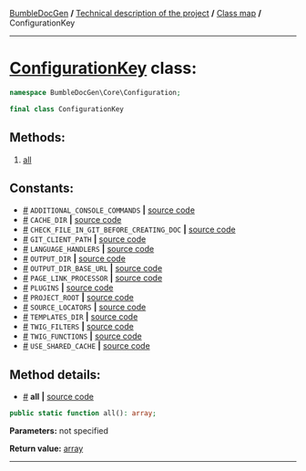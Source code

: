<!-- {% raw %} -->
<embed> <a href="/docs/README.md">BumbleDocGen</a> <b>/</b> <a href="/docs/tech/readme.md">Technical description of the project</a> <b>/</b> <a href="/docs/tech/map.md">Class map</a> <b>/</b> ConfigurationKey<hr> </embed>

<h1>
    <a href="https://github.com/bumble-tech/bumble-doc-gen/blob/master/src/Core/Configuration/ConfigurationKey.php#L7">ConfigurationKey</a> class:
</h1>





```php
namespace BumbleDocGen\Core\Configuration;

final class ConfigurationKey
```









<h2>Methods:</h2>

<ol>
<li>
    <a href="#mall">all</a>
    </li>
</ol>


<h2>Constants:</h2>
<ul>
            <li><a name="qadditional-console-commands"
               href="#qadditional-console-commands">#</a>
            <code>ADDITIONAL_CONSOLE_COMMANDS</code>                   <b>|</b> <a href="/src/Core/Configuration/ConfigurationKey.php#L23">source
                    code</a> </li>
            <li><a name="qcache-dir"
               href="#qcache-dir">#</a>
            <code>CACHE_DIR</code>                   <b>|</b> <a href="/src/Core/Configuration/ConfigurationKey.php#L13">source
                    code</a> </li>
            <li><a name="qcheck-file-in-git-before-creating-doc"
               href="#qcheck-file-in-git-before-creating-doc">#</a>
            <code>CHECK_FILE_IN_GIT_BEFORE_CREATING_DOC</code>                   <b>|</b> <a href="/src/Core/Configuration/ConfigurationKey.php#L17">source
                    code</a> </li>
            <li><a name="qgit-client-path"
               href="#qgit-client-path">#</a>
            <code>GIT_CLIENT_PATH</code>                   <b>|</b> <a href="/src/Core/Configuration/ConfigurationKey.php#L15">source
                    code</a> </li>
            <li><a name="qlanguage-handlers"
               href="#qlanguage-handlers">#</a>
            <code>LANGUAGE_HANDLERS</code>                   <b>|</b> <a href="/src/Core/Configuration/ConfigurationKey.php#L19">source
                    code</a> </li>
            <li><a name="qoutput-dir"
               href="#qoutput-dir">#</a>
            <code>OUTPUT_DIR</code>                   <b>|</b> <a href="/src/Core/Configuration/ConfigurationKey.php#L11">source
                    code</a> </li>
            <li><a name="qoutput-dir-base-url"
               href="#qoutput-dir-base-url">#</a>
            <code>OUTPUT_DIR_BASE_URL</code>                   <b>|</b> <a href="/src/Core/Configuration/ConfigurationKey.php#L12">source
                    code</a> </li>
            <li><a name="qpage-link-processor"
               href="#qpage-link-processor">#</a>
            <code>PAGE_LINK_PROCESSOR</code>                   <b>|</b> <a href="/src/Core/Configuration/ConfigurationKey.php#L14">source
                    code</a> </li>
            <li><a name="qplugins"
               href="#qplugins">#</a>
            <code>PLUGINS</code>                   <b>|</b> <a href="/src/Core/Configuration/ConfigurationKey.php#L20">source
                    code</a> </li>
            <li><a name="qproject-root"
               href="#qproject-root">#</a>
            <code>PROJECT_ROOT</code>                   <b>|</b> <a href="/src/Core/Configuration/ConfigurationKey.php#L9">source
                    code</a> </li>
            <li><a name="qsource-locators"
               href="#qsource-locators">#</a>
            <code>SOURCE_LOCATORS</code>                   <b>|</b> <a href="/src/Core/Configuration/ConfigurationKey.php#L18">source
                    code</a> </li>
            <li><a name="qtemplates-dir"
               href="#qtemplates-dir">#</a>
            <code>TEMPLATES_DIR</code>                   <b>|</b> <a href="/src/Core/Configuration/ConfigurationKey.php#L10">source
                    code</a> </li>
            <li><a name="qtwig-filters"
               href="#qtwig-filters">#</a>
            <code>TWIG_FILTERS</code>                   <b>|</b> <a href="/src/Core/Configuration/ConfigurationKey.php#L22">source
                    code</a> </li>
            <li><a name="qtwig-functions"
               href="#qtwig-functions">#</a>
            <code>TWIG_FUNCTIONS</code>                   <b>|</b> <a href="/src/Core/Configuration/ConfigurationKey.php#L21">source
                    code</a> </li>
            <li><a name="quse-shared-cache"
               href="#quse-shared-cache">#</a>
            <code>USE_SHARED_CACHE</code>                   <b>|</b> <a href="/src/Core/Configuration/ConfigurationKey.php#L16">source
                    code</a> </li>
    </ul>





<h2>Method details:</h2>

<div class='method_description-block'>

<ul>
<li><a name="mall" href="#mall">#</a>
 <b>all</b>
    <b>|</b> <a href="https://github.com/bumble-tech/bumble-doc-gen/blob/master/src/Core/Configuration/ConfigurationKey.php#L25">source code</a></li>
</ul>

```php
public static function all(): array;
```



<b>Parameters:</b> not specified

<b>Return value:</b> <a href='https://www.php.net/manual/en/language.types.array.php'>array</a>


</div>
<hr>

<!-- {% endraw %} -->